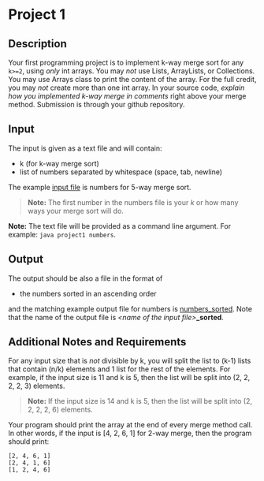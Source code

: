 # Project 1
## Description

Your first programming project is to implement k-way merge sort for any `k>=2`, using *only* int arrays. You may *not* use Lists, ArrayLists, or Collections.  You may use Arrays class to print the content of the array. For the full credit, you may *not* create more than one int array. In your source code, _explain how you implemented k-way merge in comments_ right above your merge method. Submission is through your github repository.

## Input

The input is given as a text file and will contain:

- k (for k-way merge sort)
- list of numbers separated by whitespace (space, tab, newline)

The example [input file](https://usfca.instructure.com/courses/1575502/files/64410999/download?verifier=024IF6hLH9mHZPgcrWJSeLOh9f0STF8eudOGqJZJ&wrap=1 "numbers") is numbers for 5-way merge sort.

> **Note:** The first number in the numbers file is your *k* or how many ways your merge sort will do.

**Note:** The text file will be provided as a command line argument. For example: `java project1 numbers`.


## Output

The output should be also a file in the format of

- the numbers sorted in an ascending order

and the matching example output file for numbers is [numbers_sorted](https://usfca.instructure.com/courses/1575502/files/64411005/download?verifier=JpBUdWGkFrqFyhrebGOwQO9pt5m2WCfOP4cXBG0C&wrap=1 "numbers_sorted"). Note that the name of the output file is *\<name of the input file>***_sorted**.

## Additional Notes and Requirements

For any input size that is *not* divisible by k, you will split the list to (k-1) lists that contain (n/k) elements and 1 list for the rest of the elements. For example, if the input size is 11 and k is 5, then the list will be split into (2, 2, 2, 2, 3) elements. 

> **Note:** If the input size is 14 and k is 5, then the list will be split into (2, 2, 2, 2, 6) elements.

Your program should print the array at the end of every merge method call. In other words, if the input is [4, 2, 6, 1] for 2-way merge, then the program should print:

	[2, 4, 6, 1]
	[2, 4, 1, 6]
	[1, 2, 4, 6]

